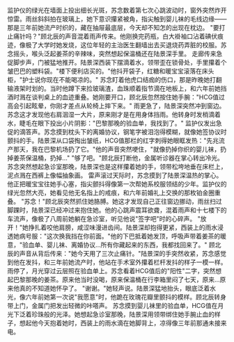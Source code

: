 监护仪的绿光在墙面上投出细长光斑，苏念数着第七次心跳波动时，窗外突然炸开惊雷。雨丝斜斜拍在玻璃上，她下意识攥紧被角，指尖触到婴儿袜的毛线边缘——那是三年前她流产时织的，藏在抽屉最底层，今天却不知怎的出现在枕边。
"要打止痛针吗？"顾北辰的声音混着雨声传来。他刚换完药瓶，白大褂袖口沾着碘伏痕迹，像极了大学时她发烧，这位年轻的主治医生翻墙出去买退烧药弄脏的校服。苏念摇头，喉头泛起姜茶的辛辣味，突然想起保温桶还在陆景深手里。
走廊传来急促脚步声，门被猛地推开。陆景深西装下摆滴着水，领带歪在锁骨处，手里攥着个皱巴巴的塑料袋。"楼下便利店买的。"他抖开袋子，红糖和暖宝宝滚落在床头柜，"护士说你现在不能喝凉的。"
苏念盯着他虎口结痂的伤口，那是昨晚她打翻输液架时划的。当时他蹲下来捡玻璃渣，血珠顺着指节滴在地板上，和六年前她挡酒时溅在谈判桌上的血迹重叠。她刚要开口，顾北辰忽然按住她手腕："HCG值过高会引起眩晕，你刚才差点从轮椅上摔下来。"
雨更急了，陆景深突然冲到窗边。苏念这才发现他右肩洇湿一大片，原来刚才是在用身体挡雨。他转身时发梢滴着水，睫毛在眼下投出小片阴影："巴黎那晚的验血单，我找到了。"
监护仪发出急促的滴答声。苏念摸到枕头下的离婚协议，钢笔字被泪泡得模糊，就像她签协议时颤抖的手。陆景深从口袋掏出皱纸，HCG值那栏的红字刺得她眼眶发热："先兆流产那天，我在巴黎机场扔了它。"他的声音突然哽住，"就像扔掉你织的婴儿袜，扔掉姜茶保温桶，扔掉..."
"够了吧。"顾北辰打断他，金属听诊器在掌心转出冷光。苏念突然想起急诊室那晚，陆景深也是这样攥着她的手，领带松垮地垂在床栏上，泥点溅在西裤上像幅抽象画。
雷声滚过天际时，苏念摸到了陆景深温热的掌心。他正把暖宝宝往她手心塞，指尖颤抖得像第一次帮她系校服领结的少年。监护仪的绿光忽然大亮，她看见他无名指上的戒痕，和六年前婚礼上交换的那枚铂金圈重叠。
"苏念！"顾北辰突然抓住她胳膊。她这才发现自己正往窗边挪动，雨丝扫过脚踝时，陆景深已经冲过来抱住她。他的心跳声震耳欲聋，混着雨声和十七楼下的车流声，像极了八周前她躺在急诊室，听见他说"签字吧"时的心碎声。
"放开！"她挣扎着咬他肩膀，咸涩味漫进齿间。陆景深却抱得更紧，西装上的雨水浸透她病号服："这次换我挡在你前面。"他的下巴抵着她发顶，呼吸声带着姜茶的暖意，"验血单、婴儿袜、离婚协议...所有你藏起来的东西，我都找回来了。"
顾北辰的声音从背后传来："她今天用了三次止痛针。"陆景深的手突然收紧，苏念感觉到他在发抖，和三年前她流产时，他站在手术室外攥着栏杆发抖的样子一模一样。
雨停了，月光穿过云层照在验血单上。苏念看着HCG值后的"阳性"二字，突然想起巴黎那晚的姜茶。原来他当时没喝，原来保温桶在行李箱里闷了七天，原来...原来他真的不知道她怀孕了。
"谢谢。"她轻声说。陆景深猛地抬头，眼底泛着水光，像六年前她第一次说"我愿意"时，他跪在玫瑰花瓣里颤抖的模样。顾北辰转身带上门，金属门把发出轻微的咔嗒声。
苏念摸到婴儿袜里的验血单，HCG值在月光下泛着珍珠般的光泽。她想起急诊室那晚，陆景深用领带绑住她手腕止血的样子，想起他今天抱着她时，西装上的雨水滴在她脚背上，凉得像三年前那通未接来电。